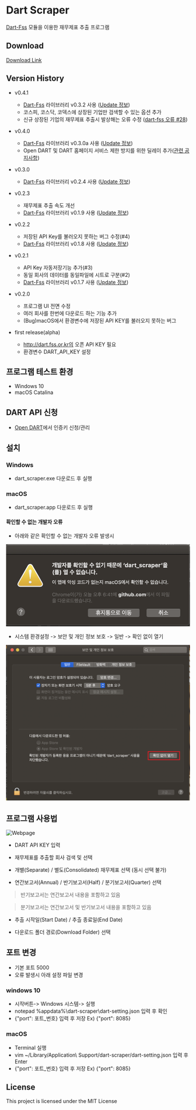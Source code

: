 # Dart Scraper

[Dart-Fss](https://github.com/josw123/dart-fss) 모듈을 이용한 재무제표 추출 프로그램

## Download

[Download Link](https://github.com/josw123/dart-scraper/releases)

## Version History
- v0.4.1
  - [Dart-Fss](https://github.com/josw123/dart-fss) 라이브러리 v0.3.2 사용 ([Update 정보](https://github.com/josw123/dart-fss/releases/tag/v0.3.2))
  - 코스피, 코스닥, 코덱스에 상장된 기업만 검색할 수 있는 옵션 추가
  - 신규 상장된 기업의 재무제표 추출시 발상해는 오류 수정 ([dart-fss 오류 #28](https://github.com/josw123/dart-fss/issues/28))
  
- v0.4.0
  - [Dart-Fss](https://github.com/josw123/dart-fss) 라이브러리 v0.3.0a 사용 ([Update 정보](https://github.com/josw123/dart-fss/releases/tag/v0.3.0a))
  - Open DART 및 DART 홈페이지 서비스 제한 방지를 위한 딜레이 추가([관련 공지사항](https://bit.ly/2wcnz2y>))

- v0.3.0
  - [Dart-Fss](https://github.com/josw123/dart-fss) 라이브러리 v0.2.4 사용 ([Update 정보](https://github.com/josw123/dart-fss/releases/tag/v0.2.4))

- v0.2.3
  - 재무제표 추출 속도 개선
  - [Dart-Fss](https://github.com/josw123/dart-fss) 라이브러리 v0.1.9 사용 ([Update 정보](https://github.com/josw123/dart-fss/releases/tag/v0.1.9))

- v0.2.2
  - 저장된 API Key를 불러오지 못하는 버그 수정(#4)
  - [Dart-Fss](https://github.com/josw123/dart-fss) 라이브러리 v0.1.8 사용 ([Update 정보](https://github.com/josw123/dart-fss/releases/tag/v0.1.8))


- v0.2.1
  - API Key 자동저장기능 추가(#3)
  - 동일 회사의 데이터를 동일파일에 시트로 구분(#2)
  - [Dart-Fss](https://github.com/josw123/dart-fss) 라이브러리 v0.1.7 사용 ([Update 정보](https://github.com/josw123/dart-fss/releases/tag/v0.1.7))

- v0.2.0 
  - 프로그램 UI 전면 수정
  - 여러 회사를 한번에 다운로드 하는 기능 추가
  - (Bug)macOS에서 환경변수에 저장된 API KEY를 불러오지 못하는 버그


- first release(alpha)
  - http://dart.fss.or.kr의 오픈 API KEY 필요
  - 환경변수 DART_API_KEY 설정

## 프로그램 테스트 환경

-   Windows 10
-   macOS Catalina

## DART API 신청
-   [Open DART](https://opendart.fss.or.kr/)에서 인증키 신청/관리

## 설치

### Windows

- dart_scraper.exe 다운로드 후 실행

### macOS

- dart_scraper.app 다운로드 후 실행

#### 확인할 수 없는 개발자 오류

- 아래와 같은 확인할 수 없는 개발자 오류 발생시

![error](./readme/error.png)

- 시스템 환경설정 -> 보안 및 개인 정보 보호 -> 일반 -> 확인 없이 열기

![settings](./readme/settings.png)


## 프로그램 사용법

![Webpage](./readme/webpage.png)

- DART API KEY 입력

- 재무제표를 추출할 회사 검색 및 선택

- 개별(Separate) / 별도(Consolidated) 재무제표 선택 (동시 선택 불가)

- 연간보고서(Annual) / 반기보고서(Half) / 분기보고서(Quarter) 선택

> 반기보고서는 연간보고서 내용을 포함하고 있음

> 분기보고서는 연간보고서 및 반기보고서 내용을 포함하고 있음

- 추출 시작일(Start Date) / 추츨 종료일(End Date)

- 다운로드 폴더 경로(Download Folder) 선택

## 포트 변경

- 기본 포트 5000
- 오류 발생시 아래 설정 파일 변경

### windows 10

- 시작버튼-> Windows 시스템-> 실행
- notepad %appdata%\dart-scraper\dart-setting.json 입력 후 확인
- {"port": 포트_번호} 입력 후 저장 Ex) {"port": 8085}

### macOS
- Terminal 실행
- vim ~/Library/Application\ Support/dart-scraper/dart-setting.json 입력 후 Enter
- {"port": 포트_번호} 입력 후 저장 Ex) {"port": 8085}

## License
This project is licensed under the MIT License